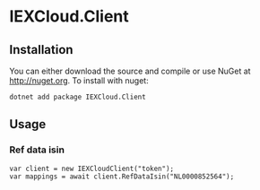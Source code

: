 # IEXCloud.Client
## Installation
You can either download the source and compile or use NuGet at http://nuget.org. To install with nuget:
```
dotnet add package IEXCloud.Client
```

## Usage
### Ref data isin
```
var client = new IEXCloudClient("token");
var mappings = await client.RefDataIsin("NL0000852564");
```